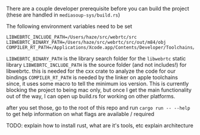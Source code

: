 There are a couple developer prerequisite before you can build the project (these are handled in `mediasoup-sys/build.rs`)

The following environment variables need to be set
```
LIBWEBRTC_INCLUDE_PATH=/Users/haze/src/webrtc/src
LIBWEBRTC_BINARY_PATH=/Users/haze/src/webrtc/src/out/m84/obj
COMPILER_RT_PATH=/Applications/Xcode.app/Contents/Developer/Toolchains/XcodeDefault.xctoolchain/usr/lib/clang/12.0.0/lib/darwin
```

`LIBWEBRTC_BINARY_PATH` is the library search folder for the `libwebrtc` static library
`LIBWEBRTC_INCLUDE_PATH` is the source folder (and not includes!)  for libwebrtc. this is needed for the cxx crate to analyze the code for our bindings
`COMPILER_RT_PATH` is needed by the linker on apple toolchains since, it uses some macro to tell the minimum ios version. This is currently blocking the project to being mac only, but once I get the main functionality out of the way, I can open up build.rs for working on other platforms.

after you set those, go to the root of this repo and run `cargo run -- --help` to get help information on what flags are available / required

TODO:
explain how to install rust, what are it's tools, etc
explain architecture
